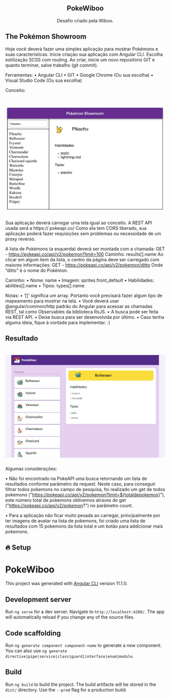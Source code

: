 
<h2 align="center">
  PokeWiboo
</h2>

<p align="center">Desafio criado pela Wiboo.</p>

## The Pokémon Showroom
Hoje você deverá fazer uma simples aplicação para mostrar Pokémons e suas características.
Inicie criação sua aplicação com Angular CLI. Escolha estilização SCSS com routing. Ao criar,
inicie um novo repositório GIT e quanto terminar, salve trabalho (git commit).

Ferramentas:
• Angular CLI
• GIT
• Google Chrome (Ou sua escolha)
• Visual Studio Code (Ou sua escolha)

Conceito:
<h1 align="center">
  <img src="https://github.com/ViniciusGabrielOliveira/pokeWiboo/blob/master/src/assets/images/Conceito.JPG?raw=true" />
</h1>

Sua aplicação deverá carregar uma tela igual ao conceito. A REST API usada será a https://
pokeapi.co/
Como ela tem CORS liberado, sua aplicação poderá fazer requisições sem problemas ou
necessidade de um proxy reverso.

A lista de Pokémons (a esquerda) deverá ser montada com a chamada:
GET - https://pokeapi.co/api/v2/pokemon?limit=100
Caminho: results[].name
Ao clicar em algum item da lista, o centro da página deve ser carregado com maiores
informações:
GET - https://pokeapi.co/api/v2/pokemon/ditto
Onde “ditto" é o nome do Pokémon.

Caminho:
• Nome: name
• Imagem: sprites.front_default
• Habilidades: abilities[].name
• Tipos: types[].name

Notas:
• ‘[]’ significa um array. Portanto você precisará fazer algum tipo de mapeamento para mostrar
na tela.
• Você deverá usar @angular/common/http padrão do Angular para acessar as chamadas
REST, tal como Observables da biblioteca RxJS.
• A busca pode ser feita via REST API.
• Deixe busca para ser desenvolvida por último.
• Caso tenha alguma ideia, fique à vontade para implementar. :)

## Resultado

<h1 align="center">
  <img src="https://github.com/ViniciusGabrielOliveira/pokeWiboo/blob/master/src/assets/images/Resultado.JPG?raw=true" />
</h1>


Algumas considerações:

• Não foi encontrado na PokeAPI uma busca retornando um lista de resultados conforme parâmetro da request. Neste caso, para conseguir filtrar todos pokemons no campo de pesquisa, foi realizado um get de todos pokemons ("https://pokeapi.co/api/v2/pokemon?limit=${totaldepokemos}"), este número total de pokemons obtivemos atraves do get ("https://pokeapi.co/api/v2/pokemon?") no parâmetro count.

• Para a aplicação não ficar muito pesada ao carregar, principalmente por ter imagens de avatar na lista de pokemons, foi criado uma lista de resultados com 15 pokemons da lista total e um botão para addicionar mais pokemons.


## 🔥 Setup


# PokeWiboo

This project was generated with [Angular CLI](https://github.com/angular/angular-cli) version 11.1.0.

## Development server

Run `ng serve` for a dev server. Navigate to `http://localhost:4200/`. The app will automatically reload if you change any of the source files.

## Code scaffolding

Run `ng generate component component-name` to generate a new component. You can also use `ng generate directive|pipe|service|class|guard|interface|enum|module`.

## Build

Run `ng build` to build the project. The build artifacts will be stored in the `dist/` directory. Use the `--prod` flag for a production build.

